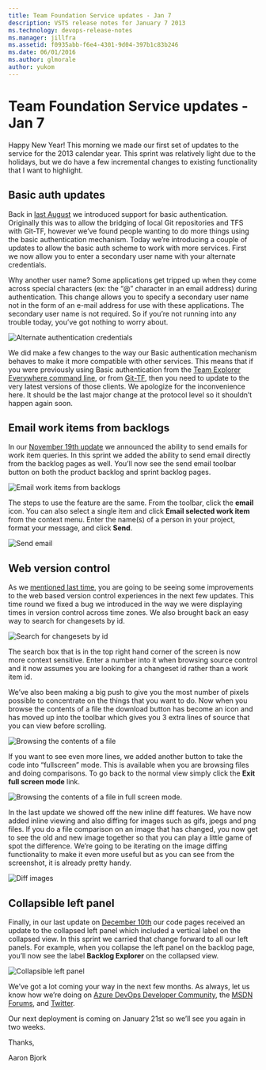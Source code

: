 ```yaml
---
title: Team Foundation Service updates - Jan 7
description: VSTS release notes for January 7 2013
ms.technology: devops-release-notes
ms.manager: jillfra
ms.assetid: f0935abb-f6e4-4301-9d04-397b1c83b246
ms.date: 06/01/2016
ms.author: glmorale
author: yukom
---
```


# Team Foundation Service updates - Jan 7

Happy New Year! This morning we made our first set of updates to the service for the 2013 calendar year. This sprint was relatively light due to the holidays, but we do have a few incremental changes to existing functionality that I want to highlight.

## Basic auth updates

Back in [last August](../2012/aug-27-team-services.md) we introduced support for basic authentication. Originally this was to allow the bridging of local Git repositories and TFS with Git-TF, however we’ve found people wanting to do more things using the basic authentication mechanism. Today we’re introducing a couple of updates to allow the basic auth scheme to work with more services. First we now allow you to enter a secondary user name with your alternate credentials.

Why another user name? Some applications get tripped up when they come across special characters (ex: the “@” character in an email address) during authentication. This change allows you to specify a secondary user name not in the form of an e-mail address for use with these applications. The secondary user name is not required. So if you’re not running into any trouble today, you’ve got nothing to worry about.

![Alternate authentication credentials](media/1_7_01.png)

We did make a few changes to the way our Basic authentication mechanism behaves to make it more compatible with other services. This means that if you were previously using Basic authentication from the [Team Explorer Everywhere command line](https://www.microsoft.com/download/details.aspx?id=30661), or from [Git-TF](https://www.microsoft.com/download/details.aspx?id=30474), then you need to update to the very latest versions of those clients. We apologize for the inconvenience here. It should be the last major change at the protocol level so it shouldn’t happen again soon.

## Email work items from backlogs

In our [November 19th update](../2012/nov-19-team-services.md) we announced the ability to send emails for work item queries. In this sprint we added the ability to send email directly from the backlog pages as well. You’ll now see the send email toolbar button on both the product backlog and sprint backlog pages.

![Email work items from backlogs](media/1_7_02.png)

The steps to use the feature are the same. From the toolbar, click the **email** icon. You can also select a single item and click **Email selected work item** from the context menu. Enter the name(s) of a person in your project, format your message, and click **Send**.

![Send email](media/1_7_03.png)

## Web version control

As we [mentioned last time](../2012/dec-10-team-services.md), you are going to be seeing some improvements to the web based version control experiences in the next few updates. This time round we fixed a bug we introduced in the way we were displaying times in version control across time zones. We also brought back an easy way to search for changesets by id.

![Search for changesets by id](media/1_7_04.png)

The search box that is in the top right hand corner of the screen is now more context sensitive. Enter a number into it when browsing source control and it now assumes you are looking for a changeset id rather than a work item id.

We’ve also been making a big push to give you the most number of pixels possible to concentrate on the things that you want to do. Now when you browse the contents of a file the download button has become an icon and has moved up into the toolbar which gives you 3 extra lines of source that you can view before scrolling.

![Browsing the contents of a file](media/1_7_05.png)

If you want to see even more lines, we added another button to take the code into “fullscreen” mode. This is available when you are browsing files and doing comparisons. To go back to the normal view simply click the **Exit full screen mode** link.

![Browsing the contents of a file in full screen mode.](media/1_7_06.png)

In the last update we showed off the new inline diff features. We have now added inline viewing and also diffing for images such as gifs, jpegs and png files. If you do a file comparison on an image that has changed, you now get to see the old and new image together so that you can play a little game of spot the difference. We’re going to be iterating on the image diffing functionality to make it even more useful but as you can see from the screenshot, it is already pretty handy.

![Diff images](media/1_7_07.png)

## Collapsible left panel

Finally, in our last update on [December 10th](../2012/dec-10-team-services.md) our code pages received an update to the collapsed left panel which included a vertical label on the collapsed view. In this sprint we carried that change forward to all our left panels. For example, when you collapse the left panel on the backlog page, you’ll now see the label **Backlog Explorer** on the collapsed view.

![Collapsible left panel](media/1_7_08.png)

We’ve got a lot coming your way in the next few months. As always, let us know how we’re doing on [Azure DevOps Developer Community](https://developercommunity.visualstudio.com/spaces/21/index.html), the [MSDN Forums](https://social.msdn.microsoft.com/Forums/TFService/threads), and [Twitter](https://twitter.com/search?q=%23tfservice).

Our next deployment is coming on January 21st so we’ll see you again in two weeks.

Thanks,

Aaron Bjork
